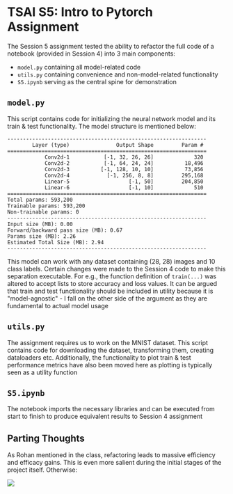 # TSAI S5: Intro to Pytorch Assignment

The Session 5 assignment tested the ability to refactor the full code of a notebook (provided in Session 4) into 3 main components:
- `model.py` containing all model-related code
- `utils.py` containing convenience and non-model-related functionality
- `S5.ipynb` serving as the central spine for demonstration

## `model.py`

This script contains code for initializing the neural network model and its train & test functionality. The model structure is mentioned below:

```
----------------------------------------------------------------
        Layer (type)               Output Shape         Param #
================================================================
            Conv2d-1           [-1, 32, 26, 26]             320
            Conv2d-2           [-1, 64, 24, 24]          18,496
            Conv2d-3          [-1, 128, 10, 10]          73,856
            Conv2d-4            [-1, 256, 8, 8]         295,168
            Linear-5                   [-1, 50]         204,850
            Linear-6                   [-1, 10]             510
================================================================
Total params: 593,200
Trainable params: 593,200
Non-trainable params: 0
----------------------------------------------------------------
Input size (MB): 0.00
Forward/backward pass size (MB): 0.67
Params size (MB): 2.26
Estimated Total Size (MB): 2.94
----------------------------------------------------------------
```

This model can work with any dataset containing (28, 28) images and 10 class labels. Certain changes were made to the Session 4 code to make this separation executable. For e.g., the function definition of `train(...)` was altered to accept lists to store accuracy and loss values. It can be argued that train and test functionality should be included in utility because it is "model-agnostic" - I fall on the other side of the argument as they are fundamental to actual model usage

## `utils.py`

The assignment requires us to work on the MNIST dataset. This script contains code for downloading the dataset, transforming them, creating dataloaders etc. Additionally, the functionality to plot train & test performance metrics have also been moved here as plotting is typically seen as a utility function

## `S5.ipynb`

The notebook imports the necessary libraries and can be executed from start to finish to produce equivalent results to Session 4 assignment

## Parting Thoughts

As Rohan mentioned in the class, refactoring leads to massive efficiency and efficacy gains. This is even more salient during the initial stages of the project itself. Otherwise:

![]([https://giphy.com/gifs/season-1-netflix-stranger-things-l0MYOGb8rqLOug1gY](https://media.giphy.com/media/v1.Y2lkPTc5MGI3NjExMWVmOGY1NTZkYjM3YjE0ZmE3OWY1MzE2MGUwZTJmN2MyODhlYWUyZCZlcD12MV9pbnRlcm5hbF9naWZzX2dpZklkJmN0PWc/l0MYOGb8rqLOug1gY/giphy.gif))

